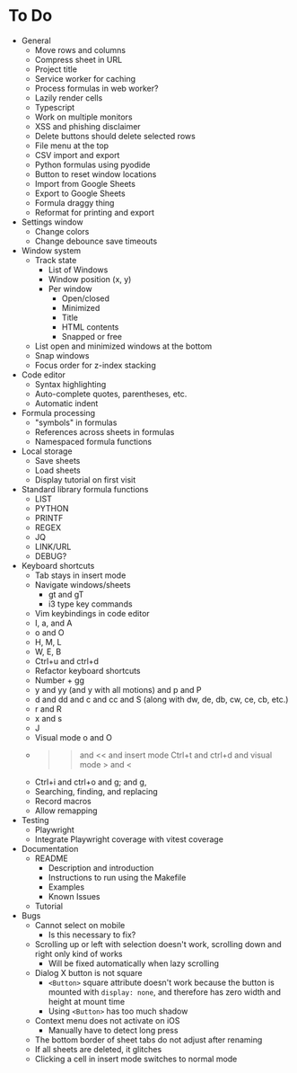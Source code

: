 # To Do

- General
  - Move rows and columns
  - Compress sheet in URL
  - Project title
  - Service worker for caching
  - Process formulas in web worker?
  - Lazily render cells
  - Typescript
  - Work on multiple monitors
  - XSS and phishing disclaimer
  - Delete buttons should delete selected rows
  - File menu at the top
  - CSV import and export
  - Python formulas using pyodide
  - Button to reset window locations
  - Import from Google Sheets
  - Export to Google Sheets
  - Formula draggy thing
  - Reformat for printing and export
- Settings window
  - Change colors
  - Change debounce save timeouts
- Window system
  - Track state
    - List of Windows
    - Window position (x, y)
    - Per window
      - Open/closed
      - Minimized
      - Title
      - HTML contents
      - Snapped or free
  - List open and minimized windows at the bottom
  - Snap windows
  - Focus order for z-index stacking
- Code editor
  - Syntax highlighting
  - Auto-complete quotes, parentheses, etc.
  - Automatic indent
- Formula processing
  - "symbols" in formulas
  - References across sheets in formulas
  - Namespaced formula functions
- Local storage
  - Save sheets
  - Load sheets
  - Display tutorial on first visit
- Standard library formula functions
  - LIST
  - PYTHON
  - PRINTF
  - REGEX
  - JQ
  - LINK/URL
  - DEBUG?
- Keyboard shortcuts
  - Tab stays in insert mode
  - Navigate windows/sheets
    - gt and gT
    - i3 type key commands
  - Vim keybindings in code editor
  - I, a, and A
  - o and O
  - H, M, L
  - W, E, B
  - Ctrl+u and ctrl+d
  - Refactor keyboard shortcuts
  - Number + gg
  - y and yy (and y with all motions) and p and P
  - d and dd and c and cc and S (along with dw, de, db, cw, ce, cb, etc.)
  - r and R
  - x and s
  - J
  - Visual mode o and O
  - >> and << and insert mode Ctrl+t and ctrl+d and visual mode > and <
  - Ctrl+i and ctrl+o and g; and g,
  - Searching, finding, and replacing
  - Record macros
  - Allow remapping
- Testing
  - Playwright
  - Integrate Playwright coverage with vitest coverage
- Documentation
  - README
    - Description and introduction 
    - Instructions to run using the Makefile
    - Examples
    - Known Issues
  - Tutorial
- Bugs
  - Cannot select on mobile
    - Is this necessary to fix?
  - Scrolling up or left with selection doesn't work, scrolling down and right
    only kind of works
    - Will be fixed automatically when lazy scrolling
  - Dialog X button is not square
    - `<Button>` square attribute doesn't work because the button is mounted
      with `display: none`, and therefore has zero width and height at mount
      time
    - Using `<Button>` has too much shadow
  - Context menu does not activate on iOS
    - Manually have to detect long press
  - The bottom border of sheet tabs do not adjust after renaming
  - If all sheets are deleted, it glitches
  - Clicking a cell in insert mode switches to normal mode
